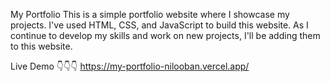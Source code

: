 My Portfolio
This is a simple portfolio website where I showcase my projects. I've used HTML, CSS, and JavaScript to build this website. As I continue to develop my skills and work on new projects, I'll be adding them to this website.

Live Demo
👇👇👇
https://my-portfolio-nilooban.vercel.app/
